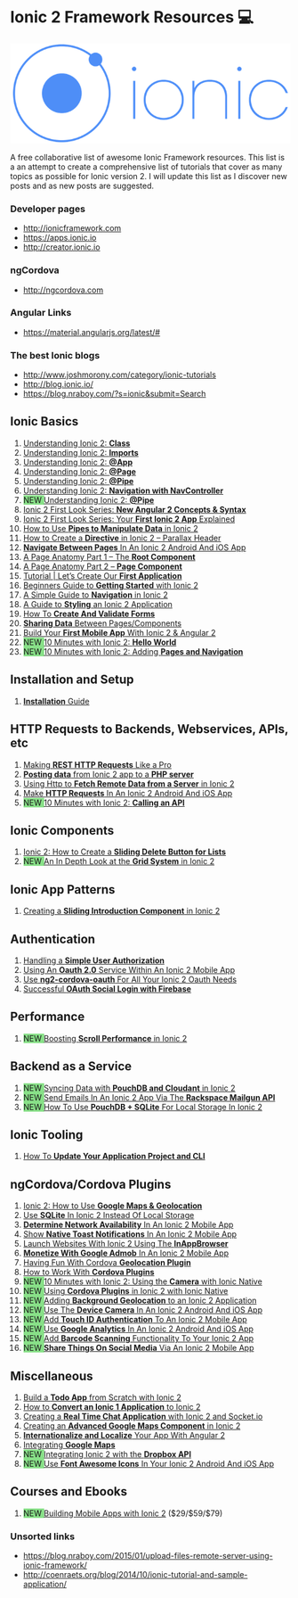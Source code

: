 # Ionic 2 Framework Resources  :computer:

<div>
<p align="center">
<img src= "https://raw.githubusercontent.com/alxwndr/Ionic-2-Framework-Resources/master/ionic-logo.png">
</p>
</div>

A free collaborative list of awesome Ionic Framework resources.
This list is a an attempt to create a comprehensive list of tutorials that cover as many topics as possible for Ionic version 2.
I will update this list as I discover new posts and as new posts are suggested.


### Developer pages
* http://ionicframework.com
* https://apps.ionic.io
* http://creator.ionic.io

### ngCordova
* http://ngcordova.com

### Angular Links
* https://material.angularjs.org/latest/#

### The best Ionic blogs
* http://www.joshmorony.com/category/ionic-tutorials
* http://blog.ionic.io/
* https://blog.nraboy.com/?s=ionic&submit=Search



<h2>Ionic Basics</h2>
<ol>
<li><a href="http://mcgivery.com/understanding-ionic-2-class/" target="_blank">Understanding Ionic 2: <strong>Class</strong></a></li>
<li><a href="http://mcgivery.com/understanding-ionic-2-imports/" target="_blank">Understanding Ionic 2: <strong>Imports</strong></a></li>
<li><a href="http://mcgivery.com/understanding-ionic-2-app/" target="_blank">Understanding Ionic 2: <strong>@App</strong></a></li>
<li><a href="http://mcgivery.com/understanding-ionic-2-page/" target="_blank">Understanding Ionic 2: <strong>@Page</strong></a></li>
<li><a href="http://mcgivery.com/understanding-ionic-2-pipe/" target="_blank">Understanding Ionic 2: <strong>@Pipe</strong></a></li>
<li><a href="http://mcgivery.com/understanding-ionic-2-navigation-navcontroller/" target="_blank">Understanding Ionic 2: <strong>Navigation with NavController</strong></a></li>
<li><span class="listPostNew" style="background: rgba(92, 214, 92, 0.72);">NEW </span><a href="http://mcgivery.com/understanding-ionic-2-pipe/" target="_blank">Understanding Ionic 2: <strong>@Pipe</strong></a></li>
<li><a href="http://www.joshmorony.com/ionic-2-first-look-series-new-angular-2-concepts-syntax/" onclick="_gaq.push(['_trackEvent', 'outbound-article', 'http://www.joshmorony.com/ionic-2-first-look-series-new-angular-2-concepts-syntax/', 'Ionic 2 First Look Series: New Angular 2 Concepts &amp; Syntax']);" target="_blank">Ionic 2 First Look Series: <strong>New Angular 2 Concepts &amp; Syntax</strong></a></li>
<li><a href="http://www.joshmorony.com/ionic-2-first-look-series-your-first-ionic-2-app-explained/" onclick="_gaq.push(['_trackEvent', 'outbound-article', 'http://www.joshmorony.com/ionic-2-first-look-series-your-first-ionic-2-app-explained/', 'Ionic 2 First Look Series: Your First Ionic 2 App Explained']);" target="_blank">Ionic 2 First Look Series: Your <strong>First Ionic 2 App</strong> Explained</a></li>
<li><a href="http://www.joshmorony.com/how-to-use-pipes-to-manipulate-data-in-ionic-2/" onclick="_gaq.push(['_trackEvent', 'outbound-article', 'http://www.joshmorony.com/how-to-use-pipes-to-manipulate-data-in-ionic-2/', 'How to Use Pipes to Manipulate Data in Ionic 2']);" target="_blank">How to Use <strong>Pipes to Manipulate Data</strong> in Ionic 2</a></li>
<li><a href="http://www.joshmorony.com/how-to-create-a-directive-in-ionic-2-parallax-header/" onclick="_gaq.push(['_trackEvent', 'outbound-article', 'http://www.joshmorony.com/how-to-create-a-directive-in-ionic-2-parallax-header/', 'How to Create a Directive in Ionic 2 – Parallax Header']);" target="_blank">How to Create a <strong>Directive</strong> in Ionic 2 – Parallax Header</a></li>
<li><a href="https://www.thepolyglotdeveloper.com/2015/12/navigate-between-pages-in-an-ionic-2-android-and-ios-app/" onclick="_gaq.push(['_trackEvent', 'outbound-article', 'https://www.thepolyglotdeveloper.com/2015/12/navigate-between-pages-in-an-ionic-2-android-and-ios-app/', 'Navigate Between Pages In An Ionic 2 Android And iOS App']);" target="_blank"><strong>Navigate Between Pages</strong> In An Ionic 2 Android And iOS App</a></li>
<li><a href="http://www.gajotres.net/ionic-2-a-page-anatomy-part-1-the-root-component/" onclick="_gaq.push(['_trackEvent', 'outbound-article', 'http://www.gajotres.net/ionic-2-a-page-anatomy-part-1-the-root-component/', 'A Page Anatomy Part 1 – The Root Component']);" target="_blank">A Page Anatomy Part 1 – The <strong>Root Component</strong></a></li>
<li><a href="http://www.gajotres.net/ionic-2-a-page-anatomy-part-2-page-components/" onclick="_gaq.push(['_trackEvent', 'outbound-article', 'http://www.gajotres.net/ionic-2-a-page-anatomy-part-2-page-components/', 'A Page Anatomy Part 2 – Page Component']);" target="_blank">A Page Anatomy Part 2 – <strong>Page Component</strong></a></li>
<li><a href="http://www.gajotres.net/ionic-2-tutorial-lets-create-our-first-application/" onclick="_gaq.push(['_trackEvent', 'outbound-article', 'http://www.gajotres.net/ionic-2-tutorial-lets-create-our-first-application/', 'Tutorial | Let’s Create Our First Application']);" target="_blank">Tutorial | Let’s Create Our <strong>First Application</strong></a></li>
<li><a href="http://www.joshmorony.com/beginners-guide-to-getting-started-with-ionic-2/" onclick="_gaq.push(['_trackEvent', 'outbound-article', 'http://www.joshmorony.com/beginners-guide-to-getting-started-with-ionic-2/', 'Beginners Guide to Getting Started with Ionic 2']);" target="_blank">Beginners Guide to <strong>Getting Started</strong> with Ionic 2</a></li>
<li><a href="http://www.joshmorony.com/a-simple-guide-to-navigation-in-ionic-2/" onclick="_gaq.push(['_trackEvent', 'outbound-article', 'http://www.joshmorony.com/a-simple-guide-to-navigation-in-ionic-2/', 'A Simple Guide to Navigation in Ionic 2']);" target="_blank">A Simple Guide to <strong>Navigation</strong> in Ionic 2</a></li>
<li><a href="http://www.joshmorony.com/a-guide-to-styling-an-ionic-2-application/" onclick="_gaq.push(['_trackEvent', 'outbound-article', 'http://www.joshmorony.com/a-guide-to-styling-an-ionic-2-application/', 'A Guide to Styling an Ionic 2 Application']);" target="_blank">A Guide to <strong>Styling</strong> an Ionic 2 Application</a></li>
<li><a href="http://www.gajotres.net/ionic-2-how-o-create-and-validate-forms/" onclick="_gaq.push(['_trackEvent', 'outbound-article', 'http://www.gajotres.net/ionic-2-how-o-create-and-validate-forms/', 'How To Create And Validate Forms']);" target="_blank">How To <strong>Create And Validate Forms</strong></a></li>
<li><a href="http://www.gajotres.net/ionic-2-sharing-data-between-pagescomponents/" onclick="_gaq.push(['_trackEvent', 'outbound-article', 'http://www.gajotres.net/ionic-2-sharing-data-between-pagescomponents/', 'Sharing Data Between Pages/Components']);" target="_blank"><strong>Sharing Data</strong> Between Pages/Components</a></li>
<li><a href="http://gonehybrid.com/build-your-first-mobile-app-with-ionic-2-angular-2/" onclick="_gaq.push(['_trackEvent', 'outbound-article', 'http://gonehybrid.com/build-your-first-mobile-app-with-ionic-2-angular-2/', 'Build Your First Mobile App With Ionic 2 &amp; Angular 2']);" target="_blank">Build Your <strong>First Mobile App</strong> With Ionic 2 &amp; Angular 2</a></li>
<li><span class="listPostNew" style="background: rgba(92, 214, 92, 0.72);">NEW </span><a href="http://blog.ionic.io/10-minutes-with-ionic-2-hello-world/" onclick="_gaq.push(['_trackEvent', 'outbound-article', 'http://blog.ionic.io/10-minutes-with-ionic-2-hello-world/', '10 Minutes with Ionic 2: Hello World']);" target="_blank">10 Minutes with Ionic 2: <strong>Hello World</strong></a></li>
<li><span class="listPostNew" style="background: rgba(92, 214, 92, 0.72);">NEW </span><a href="http://blog.ionic.io/10-minutes-with-ionic-2-adding-pages-and-navigation/" onclick="_gaq.push(['_trackEvent', 'outbound-article', 'http://blog.ionic.io/10-minutes-with-ionic-2-adding-pages-and-navigation/', '10 Minutes with Ionic 2: Adding Pages and Navigation']);" target="_blank">10 Minutes with Ionic 2: Adding <strong>Pages and Navigation</strong></a></li>
</ol>
<h2>Installation and Setup</h2>
<ol>
<li><a href="http://www.gajotres.net/ionic-2-installation-guide/" onclick="_gaq.push(['_trackEvent', 'outbound-article', 'http://www.gajotres.net/ionic-2-installation-guide/', 'Installation Guide']);" target="_blank"><strong>Installation</strong> Guide</a></li>
</ol>
<h2>HTTP Requests to Backends, Webservices, APIs, etc</h2>
<ol>
<li><a href="http://www.gajotres.net/ionic-2-making-rest-http-requests-like-a-pro/" onclick="_gaq.push(['_trackEvent', 'outbound-article', 'http://www.gajotres.net/ionic-2-making-rest-http-requests-like-a-pro/', 'Making REST HTTP Requests Like a Pro']);" target="_blank">Making <strong>REST HTTP Requests</strong> Like a Pro</a></li>
<li><a href="http://www.nikola-breznjak.com/blog/ionic2/posting-data-from-ionic-2-app/" onclick="_gaq.push(['_trackEvent', 'outbound-article', 'http://www.nikola-breznjak.com/blog/ionic2/posting-data-from-ionic-2-app/', 'Posting data from Ionic 2 app to a PHP server']);" target="_blank"><strong>Posting data</strong> from Ionic 2 app to a <strong>PHP server</strong></a></li>
<li><a href="http://www.joshmorony.com/using-http-to-fetch-remote-data-from-a-server-in-ionic-2/" onclick="_gaq.push(['_trackEvent', 'outbound-article', 'http://www.joshmorony.com/using-http-to-fetch-remote-data-from-a-server-in-ionic-2/', 'Using Http to Fetch Remote Data from a Server in Ionic 2']);" target="_blank">Using Http to <strong>Fetch Remote Data from a Server</strong> in Ionic 2</a></li>
<li><a href="https://www.thepolyglotdeveloper.com/2016/01/make-http-requests-in-an-ionic-2-android-and-ios-app/" onclick="_gaq.push(['_trackEvent', 'outbound-article', 'https://www.thepolyglotdeveloper.com/2016/01/make-http-requests-in-an-ionic-2-android-and-ios-app/', 'Make HTTP Requests In An Ionic 2 Android And iOS App']);" target="_blank">Make <strong>HTTP Requests</strong> In An Ionic 2 Android And iOS App</a></li>
<li><span class="listPostNew" style="background: rgba(92, 214, 92, 0.72);">NEW </span><a href="http://blog.ionic.io/10-minutes-with-ionic-2-calling-an-api/" onclick="_gaq.push(['_trackEvent', 'outbound-article', 'http://blog.ionic.io/10-minutes-with-ionic-2-calling-an-api/', '10 Minutes with Ionic 2: Calling an API']);" target="_blank">10 Minutes with Ionic 2: <strong>Calling an API</strong></a></li>
</ol>
<h2>Ionic Components</h2>
<ol>
<li><a href="http://www.joshmorony.com/ionic-2-how-to-create-a-sliding-delete-button-for-lists/" onclick="_gaq.push(['_trackEvent', 'outbound-article', 'http://www.joshmorony.com/ionic-2-how-to-create-a-sliding-delete-button-for-lists/', 'Ionic 2: How to Create a Sliding Delete Button for Lists']);" target="_blank">Ionic 2: How to Create a <strong>Sliding Delete Button for Lists</strong></a></li>
<li><span class="listPostNew" style="background: rgba(92, 214, 92, 0.72);">NEW </span><a href="http://www.joshmorony.com/an-in-depth-look-at-the-grid-system-in-ionic-2/" onclick="_gaq.push(['_trackEvent', 'outbound-article', 'http://www.joshmorony.com/an-in-depth-look-at-the-grid-system-in-ionic-2/', 'An In Depth Look at the Grid System in Ionic 2']);" target="_blank">An In Depth Look at the <strong>Grid System</strong> in Ionic 2</a></li>
</ol>
<h2>Ionic App Patterns</h2>
<ol>
<li><a href="http://www.joshmorony.com/creating-a-sliding-introduction-component-in-ionic-2/" onclick="_gaq.push(['_trackEvent', 'outbound-article', 'http://www.joshmorony.com/creating-a-sliding-introduction-component-in-ionic-2/', 'Creating a Sliding Introduction Component in Ionic 2']);" target="_blank">Creating a <strong>Sliding Introduction Component</strong> in Ionic 2</a></li>
</ol>
<h2>Authentication</h2>
<ol>
<li><a href="http://www.gajotres.net/ionic-2-handling-a-simple-user-authorization/" onclick="_gaq.push(['_trackEvent', 'outbound-article', 'http://www.gajotres.net/ionic-2-handling-a-simple-user-authorization/', 'Handling a Simple User Authorization']);" target="_blank">Handling a <strong>Simple User Authorization</strong></a></li>
<li><a href="https://www.thepolyglotdeveloper.com/2016/01/using-an-oauth-2-0-service-within-an-ionic-2-mobile-app/" onclick="_gaq.push(['_trackEvent', 'outbound-article', 'https://www.thepolyglotdeveloper.com/2016/01/using-an-oauth-2-0-service-within-an-ionic-2-mobile-app/', 'Using An Oauth 2.0 Service Within An Ionic 2 Mobile App']);" target="_blank">Using An <strong>Oauth 2.0</strong> Service Within An Ionic 2 Mobile App</a></li>
<li><a href="https://www.thepolyglotdeveloper.com/2016/01/use-ng2-cordova-oauth-for-all-your-ionic-2-oauth-needs/" onclick="_gaq.push(['_trackEvent', 'outbound-article', 'https://www.thepolyglotdeveloper.com/2016/01/use-ng2-cordova-oauth-for-all-your-ionic-2-oauth-needs/', 'Use ng2-cordova-oauth For All Your Ionic 2 Oauth Needs']);" target="_blank">Use <strong>ng2-cordova-oauth</strong> For All Your Ionic 2 Oauth Needs</a></li>
<li><a href="http://www.gajotres.net/ionic-2-succesfull-oauth-social-login-with-firebase/" onclick="_gaq.push(['_trackEvent', 'outbound-article', 'http://www.gajotres.net/ionic-2-succesfull-oauth-social-login-with-firebase/', 'Successful OAuth Social Login with Firebase']);" target="_blank">Successful <strong>OAuth Social Login with Firebase</strong></a></li>
</ol>
<h2>Performance</h2>
<ol>
<li><span class="listPostNew" style="background: rgba(92, 214, 92, 0.72);">NEW </span><a href="http://www.joshmorony.com/boosting-scroll-performance-in-ionic-2/" onclick="_gaq.push(['_trackEvent', 'outbound-article', 'http://www.joshmorony.com/boosting-scroll-performance-in-ionic-2/', 'Boosting Scroll Performance in Ionic 2']);" target="_blank">Boosting <strong>Scroll Performance</strong> in Ionic 2</a></li>
</ol>
<h2>Backend as a Service</h2>
<ol>
<li><span class="listPostNew" style="background: rgba(92, 214, 92, 0.72);">NEW </span><a href="http://www.joshmorony.com/syncing-data-with-pouchdb-and-cloudant-in-ionic-2/" onclick="_gaq.push(['_trackEvent', 'outbound-article', 'http://www.joshmorony.com/syncing-data-with-pouchdb-and-cloudant-in-ionic-2/', 'Syncing Data with PouchDB and Cloudant in Ionic 2']);" target="_blank">Syncing Data with <strong>PouchDB and Cloudant</strong> in Ionic 2</a></li>
<li><span class="listPostNew" style="background: rgba(92, 214, 92, 0.72);">NEW </span><a href="https://www.thepolyglotdeveloper.com/2016/05/send-emails-ionic-2-mobile-app-via-rackspace-mailgun-api/" onclick="_gaq.push(['_trackEvent', 'outbound-article', 'https://www.thepolyglotdeveloper.com/2016/05/send-emails-ionic-2-mobile-app-via-rackspace-mailgun-api/', 'Send Emails In An Ionic 2 App Via The Rackspace Mailgun API']);" target="_blank">Send Emails In An Ionic 2 App Via The <strong>Rackspace Mailgun API</strong></a></li>
<li><span class="listPostNew" style="background: rgba(92, 214, 92, 0.72);">NEW </span><a href="http://gonehybrid.com/how-to-use-pouchdb-sqlite-for-local-storage-in-ionic-2/" onclick="_gaq.push(['_trackEvent', 'outbound-article', 'http://gonehybrid.com/how-to-use-pouchdb-sqlite-for-local-storage-in-ionic-2/', 'How To Use PouchDB + SQLite For Local Storage In Ionic 2']);" target="_blank">How To Use <strong>PouchDB + SQLite</strong> For Local Storage In Ionic 2</a></li>
</ol>
<h2>Ionic Tooling</h2>
<ol>
<li><a href="http://www.gajotres.net/ionic-2-how-to-update-your-application-project-and-cli/" onclick="_gaq.push(['_trackEvent', 'outbound-article', 'http://www.gajotres.net/ionic-2-how-to-update-your-application-project-and-cli/', 'How To Update Your Application Project and CLI']);" target="_blank">How To <strong>Update Your Application Project and CLI</strong></a></li>
</ol>
<h2>ngCordova/Cordova Plugins</h2>
<ol>
<li><a href="http://www.joshmorony.com/ionic-2-how-to-use-google-maps-geolocation-video-tutorial/" onclick="_gaq.push(['_trackEvent', 'outbound-article', 'http://www.joshmorony.com/ionic-2-how-to-use-google-maps-geolocation-video-tutorial/', 'Ionic 2: How to Use Google Maps &amp; Geolocation']);" target="_blank">Ionic 2: How to Use <strong>Google Maps &amp; Geolocation</strong></a></li>
<li><a href="https://www.thepolyglotdeveloper.com/2015/12/use-sqlite-in-ionic-2-instead-of-local-storage/" onclick="_gaq.push(['_trackEvent', 'outbound-article', 'https://www.thepolyglotdeveloper.com/2015/12/use-sqlite-in-ionic-2-instead-of-local-storage/', 'Use SQLite In Ionic 2 Instead Of Local Storage']);" target="_blank">Use <strong>SQLite</strong> In Ionic 2 Instead Of Local Storage</a></li>
<li><a href="https://www.thepolyglotdeveloper.com/2016/01/determine-network-availability-in-an-ionic-2-mobile-app/" onclick="_gaq.push(['_trackEvent', 'outbound-article', 'https://www.thepolyglotdeveloper.com/2016/01/determine-network-availability-in-an-ionic-2-mobile-app/', 'Determine Network Availability In An Ionic 2 Mobile App']);" target="_blank"><strong>Determine Network Availability</strong> In An Ionic 2 Mobile App</a></li>
<li><a href="https://www.thepolyglotdeveloper.com/2016/01/show-native-toast-notifications-in-an-ionic-2-mobile-app/" onclick="_gaq.push(['_trackEvent', 'outbound-article', 'https://www.thepolyglotdeveloper.com/2016/01/show-native-toast-notifications-in-an-ionic-2-mobile-app/', 'Show Native Toast Notifications In An Ionic 2 Mobile App']);" target="_blank">Show <strong>Native Toast Notifications</strong> In An Ionic 2 Mobile App</a></li>
<li><a href="https://www.thepolyglotdeveloper.com/2016/01/launch-websites-with-ionic-2-using-the-inappbrowser/" onclick="_gaq.push(['_trackEvent', 'outbound-article', 'https://www.thepolyglotdeveloper.com/2016/01/launch-websites-with-ionic-2-using-the-inappbrowser/', 'Launch Websites With Ionic 2 Using The InAppBrowser']);" target="_blank">Launch Websites With Ionic 2 Using The <strong>InAppBrowser</strong></a></li>
<li><a href="https://www.thepolyglotdeveloper.com/2016/02/monetize-google-admob-ionic-2-mobile-app/" onclick="_gaq.push(['_trackEvent', 'outbound-article', 'https://www.thepolyglotdeveloper.com/2016/02/monetize-google-admob-ionic-2-mobile-app/', 'Monetize With Google Admob In An Ionic 2 Mobile App']);" target="_blank"><strong>Monetize With Google Admob</strong> In An Ionic 2 Mobile App</a></li>
<li><a href="http://www.gajotres.net/ionic-2-having-fun-with-cordova-geolocation-plugin/" onclick="_gaq.push(['_trackEvent', 'outbound-article', 'http://www.gajotres.net/ionic-2-having-fun-with-cordova-geolocation-plugin/', 'Having Fun With Cordova Geolocation Plugin']);" target="_blank">Having Fun With Cordova <strong>Geolocation Plugin</strong></a></li>
<li><a href="http://www.gajotres.net/ionic-2-how-to-use-cordova-plugins/" onclick="_gaq.push(['_trackEvent', 'outbound-article', 'http://www.gajotres.net/ionic-2-how-to-use-cordova-plugins/', 'How to Work With Cordova Plugins']);" target="_blank">How to Work With <strong>Cordova Plugins</strong></a></li>
<li><span class="listPostNew" style="background: rgba(92, 214, 92, 0.72);">NEW </span><a href="http://blog.ionic.io/10-minutes-with-ionic-2-using-the-camera-with-ionic-native/" onclick="_gaq.push(['_trackEvent', 'outbound-article', 'http://blog.ionic.io/10-minutes-with-ionic-2-using-the-camera-with-ionic-native/', '10 Minutes with Ionic 2: Using the Camera with Ionic Native']);" target="_blank">10 Minutes with Ionic 2: Using the <strong>Camera</strong> with Ionic Native</a></li>
<li><span class="listPostNew" style="background: rgba(92, 214, 92, 0.72);">NEW </span><a href="http://www.joshmorony.com/using-cordova-plugins-in-ionic-2-with-ionic-native/" onclick="_gaq.push(['_trackEvent', 'outbound-article', 'http://www.joshmorony.com/using-cordova-plugins-in-ionic-2-with-ionic-native/', 'Using Cordova Plugins in Ionic 2 with Ionic Native']);" target="_blank">Using <strong>Cordova Plugins</strong> in Ionic 2 with Ionic Native</a></li>
<li><span class="listPostNew" style="background: rgba(92, 214, 92, 0.72);">NEW </span><a href="http://www.joshmorony.com/adding-background-geolocation-to-an-ionic-2-application/" onclick="_gaq.push(['_trackEvent', 'outbound-article', 'http://www.joshmorony.com/adding-background-geolocation-to-an-ionic-2-application/', 'Adding Background Geolocation to an Ionic 2 Application']);" target="_blank">Adding <strong>Background Geolocation</strong> to an Ionic 2 Application</a></li>
<li><span class="listPostNew" style="background: rgba(92, 214, 92, 0.72);">NEW </span><a href="https://www.thepolyglotdeveloper.com/2016/04/use-the-device-camera-in-an-ionic-2-android-and-ios-app/" onclick="_gaq.push(['_trackEvent', 'outbound-article', 'https://www.thepolyglotdeveloper.com/2016/04/use-the-device-camera-in-an-ionic-2-android-and-ios-app/', 'Use The Device Camera In An Ionic 2 Android And iOS App']);" target="_blank">Use The <strong>Device Camera</strong> In An Ionic 2 Android And iOS App</a></li>
<li><span class="listPostNew" style="background: rgba(92, 214, 92, 0.72);">NEW </span><a href="https://www.thepolyglotdeveloper.com/2016/03/add-touch-id-authentication-ionic-2-mobile-app/" onclick="_gaq.push(['_trackEvent', 'outbound-article', 'https://www.thepolyglotdeveloper.com/2016/03/add-touch-id-authentication-ionic-2-mobile-app/', 'Add Touch ID Authentication To An Ionic 2 Mobile App']);" target="_blank">Add <strong>Touch ID Authentication</strong> To An Ionic 2 Mobile App</a></li>
<li><span class="listPostNew" style="background: rgba(92, 214, 92, 0.72);">NEW </span><a href="https://www.thepolyglotdeveloper.com/2016/03/use-google-analytics-in-an-ionic-2-android-and-ios-app/" onclick="_gaq.push(['_trackEvent', 'outbound-article', 'https://www.thepolyglotdeveloper.com/2016/03/use-google-analytics-in-an-ionic-2-android-and-ios-app/', 'Use Google Analytics In An Ionic 2 Android And iOS App']);" target="_blank">Use <strong>Google Analytics</strong> In An Ionic 2 Android And iOS App</a></li>
<li><span class="listPostNew" style="background: rgba(92, 214, 92, 0.72);">NEW </span><a href="https://www.thepolyglotdeveloper.com/2016/02/add-barcode-scanning-functionality-to-your-ionic-2-app/" onclick="_gaq.push(['_trackEvent', 'outbound-article', 'https://www.thepolyglotdeveloper.com/2016/02/add-barcode-scanning-functionality-to-your-ionic-2-app/', 'Add Barcode Scanning Functionality To Your Ionic 2 App']);" target="_blank">Add <strong>Barcode Scanning</strong> Functionality To Your Ionic 2 App</a></li>
<li><span class="listPostNew" style="background: rgba(92, 214, 92, 0.72);">NEW </span><a href="https://www.thepolyglotdeveloper.com/2016/02/share-things-on-social-media-via-an-ionic-2-mobile-app/" onclick="_gaq.push(['_trackEvent', 'outbound-article', 'https://www.thepolyglotdeveloper.com/2016/02/share-things-on-social-media-via-an-ionic-2-mobile-app/', 'Share Things On Social Media Via An Ionic 2 Mobile App']);" target="_blank"><strong>Share Things On Social Media</strong> Via An Ionic 2 Mobile App</a></li>
</ol>
<h2>Miscellaneous</h2>
<ol>
<li><a href="http://www.joshmorony.com/build-a-todo-app-from-scratch-with-ionic-2-video-tutorial/" onclick="_gaq.push(['_trackEvent', 'outbound-article', 'http://www.joshmorony.com/build-a-todo-app-from-scratch-with-ionic-2-video-tutorial/', 'Build a Todo App from Scratch with Ionic 2']);" target="_blank">Build a <strong>Todo App</strong> from Scratch with Ionic 2</a></li>
<li><a href="http://www.joshmorony.com/how-to-convert-an-ionic-1-application-to-ionic-2/" onclick="_gaq.push(['_trackEvent', 'outbound-article', 'http://www.joshmorony.com/how-to-convert-an-ionic-1-application-to-ionic-2/', 'How to Convert an Ionic 1 Application to Ionic 2']);" target="_blank">How to <strong>Convert an Ionic 1 Application</strong> to Ionic 2</a></li>
<li><a href="https://www.thepolyglotdeveloper.com/2016/01/creating-a-real-time-chat-application-with-ionic-2-and-socket-io/" onclick="_gaq.push(['_trackEvent', 'outbound-article', 'https://www.thepolyglotdeveloper.com/2016/01/creating-a-real-time-chat-application-with-ionic-2-and-socket-io/', 'Creating a Real Time Chat Application with Ionic 2 and Socket.io']);" target="_blank">Creating a <strong>Real Time Chat Application</strong> with Ionic 2 and Socket.io</a></li>
<li><a href="http://www.joshmorony.com/creating-an-advanced-google-maps-component-in-ionic-2/" onclick="_gaq.push(['_trackEvent', 'outbound-article', 'http://www.joshmorony.com/creating-an-advanced-google-maps-component-in-ionic-2/', 'Creating an Advanced Google Maps Component in Ionic 2']);" target="_blank">Creating an <strong>Advanced Google Maps Component</strong> in Ionic 2</a></li>
<li><a href="http://www.gajotres.net/ionic-2-internationalize-and-localize-your-app-with-angular-2/" onclick="_gaq.push(['_trackEvent', 'outbound-article', 'http://www.gajotres.net/ionic-2-internationalize-and-localize-your-app-with-angular-2/', 'Internationalize and Localize Your App With Angular 2']);" target="_blank"><strong>Internationalize and Localize</strong> Your App With Angular 2</a></li>
<li><a href="http://www.gajotres.net/ionic-2-integrating-google-maps/" onclick="_gaq.push(['_trackEvent', 'outbound-article', 'http://www.gajotres.net/ionic-2-integrating-google-maps/', 'Integrating Google Maps']);" target="_blank">Integrating <strong>Google Maps</strong></a></li>
<li><span class="listPostNew" style="background: rgba(92, 214, 92, 0.72);">NEW </span><a href="http://www.joshmorony.com/integrating-ionic-2-with-the-dropbox-api-part-1/" onclick="_gaq.push(['_trackEvent', 'outbound-article', 'http://www.joshmorony.com/integrating-ionic-2-with-the-dropbox-api-part-1/', 'Integrating Ionic 2 with the Dropbox API']);" target="_blank">Integrating Ionic 2 with the <strong>Dropbox API</strong></a></li>
<li><span class="listPostNew" style="background: rgba(92, 214, 92, 0.72);">NEW </span><a href="https://www.thepolyglotdeveloper.com/2016/03/use-font-awesome-icons-in-your-ionic-2-android-and-ios-app/" onclick="_gaq.push(['_trackEvent', 'outbound-article', 'https://www.thepolyglotdeveloper.com/2016/03/use-font-awesome-icons-in-your-ionic-2-android-and-ios-app/', 'Use Font Awesome Icons In Your Ionic 2 Android And iOS App']);" target="_blank">Use <strong>Font Awesome Icons</strong> In Your Ionic 2 Android And iOS App</a></li>
</ol>
<h2>Courses and Ebooks</h2>
<ol>
<li><span class="listPostNew" style="background: rgba(92, 214, 92, 0.72);">NEW </span><a href="https://gumroad.com/a/549205107" onclick="_gaq.push(['_trackEvent', 'outbound-article', 'https://gumroad.com/a/549205107', 'Building Mobile Apps with Ionic 2']);" target="_blank">Building Mobile Apps with Ionic 2</a> ($29/$59/$79)</li>
</ol>



### Unsorted links
* https://blog.nraboy.com/2015/01/upload-files-remote-server-using-ionic-framework/
* http://coenraets.org/blog/2014/10/ionic-tutorial-and-sample-application/

